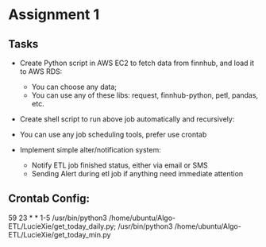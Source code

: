 # Assignment 1

## Tasks 

- Create Python script in AWS EC2 to fetch data from finnhub, and load it to AWS RDS:
  - You can choose any data;
  -  You can use any of these libs: request, finnhub-python, petl, pandas, etc. 

-  Create shell script to run above job automatically and recursively: 
  - You can use any job scheduling tools, prefer use crontab 
- Implement simple alter/notification system:
  -  Notify ETL job finished status, either via email or SMS
  -  Sending Alert during etl job if anything need immediate attention

## Crontab Config:
59 23 * * 1-5 /usr/bin/python3 /home/ubuntu/Algo-ETL/LucieXie/get_today_daily.py; /usr/bin/python3 /home/ubuntu/Algo-ETL/LucieXie/get_today_min.py
